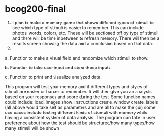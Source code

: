 # bcog200-final

1. I plan to make a memory game that shows different types of stimuli to see which type of stimuli is easier to remember. This can include photos, words, colors, etc. These will be sectioned off by type of stimuli and there will be time inbetween to refresh memory. There will then be a results screen showing the data and a conclusion based on that data.
2.
a. Function to make a visual field and randomize which stimuli to show.

b. Function to take user input and store those inputs.

c. Function to print and visualize analyzed data. 


This program will test your memory and if different types and styles of stimuli are easier or harder to remember. It will then give you an analysis based on 
your responses and score during the test. 
Some function names could include:
load_images
show_instructions
create_window 
create_labels
(all above would take self as parameters and are all to make the gui)
some use cases include testing different kinds of stumuli with memory while having a consistent system of data analysis. 
The program can take in user preference about how the test should be structured/how many types/how many stimuli will be shown
